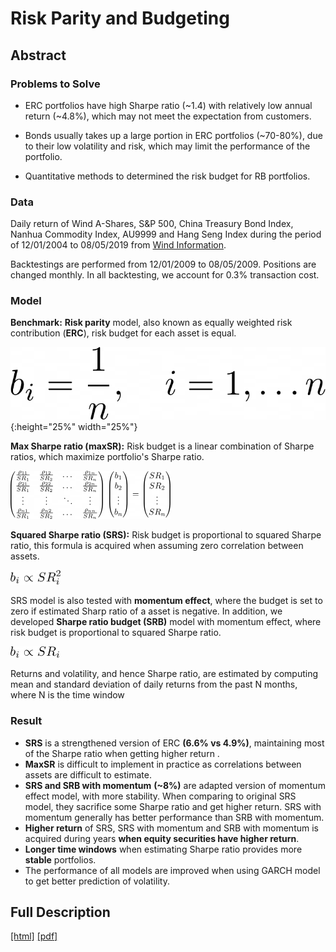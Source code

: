 # Risk Parity and Budgeting
## Abstract

### Problems to Solve

* ERC portfolios have high Sharpe ratio (~1.4) with relatively low annual return (~4.8%), which may not meet the expectation from customers.

* Bonds usually takes up a large portion in ERC portfolios (~70-80%), due to their low volatility and risk, which may limit the performance of the portfolio.

* Quantitative methods to determined the risk budget for RB portfolios.



### Data

Daily return of Wind A-Shares, S&P 500, China Treasury Bond Index, Nanhua Commodity Index, AU9999 and Hang Seng Index during the period of 12/01/2004 to 08/05/2019 from [Wind Information](https://www.wind.com.cn/en/default.html). 

Backtestings are performed from 12/01/2009 to 08/05/2009. Positions are changed monthly. In all backtesting, we account for 0.3% transaction cost.



### Model

**Benchmark:** **Risk parity** model, also known as equally weighted risk contribution (**ERC**), risk budget for each asset is equal.

![](fc1.png){:height="25%" width="25%"}



**Max Sharpe ratio (maxSR):** Risk budget is a linear combination of Sharpe ratios, which maximize portfolio's Sharpe ratio.

<img src="fc2.png" style="zoom:25%;" />



**Squared Sharpe ratio (SRS):** Risk budget is proportional to squared Sharpe ratio, this formula is acquired when assuming zero correlation between assets.

<img src="fc3.png" style="zoom:25%;" />



SRS model is also tested with **momentum effect**, where the budget is set to zero if estimated Sharp ratio of a asset is negative. In addition, we developed **Sharpe ratio budget (SRB)** model with momentum effect, where risk budget is proportional to squared Sharpe ratio.

<img src="fc4.png" style="zoom:25%;" />



Returns and volatility, and hence Sharpe ratio, are estimated by computing mean and standard deviation of daily returns from the past N months, where N is the time window



### Result

* **SRS** is a strengthened version of ERC **(6.6% vs 4.9%)**, maintaining most of the Sharpe ratio when getting higher return .
* **MaxSR** is difficult to implement in practice as correlations between assets are difficult to estimate.
* **SRS and SRB with momentum** **(~8%)** are adapted version of momentum effect model, with more stability.  When comparing to original SRS model, they sacrifice some Sharpe ratio and get higher return. SRS with momentum generally has better performance than SRB with momentum.
* **Higher return** of SRS, SRS with momentum and SRB with momentum is acquired during years **when equity securities have higher return**.
* **Longer time windows** when estimating Sharpe ratio provides more **stable** portfolios.
* The performance of all models are improved when using GARCH model to get better prediction of volatility.



## Full Description

[[html]](https://htmlpreview.github.io/?https://github.com/y-yang42/ERC_RB/blob/master/Summary/Risk%20Parity%20and%20Risk%20Budgeting.html)	[[pdf]](./Summary/Risk%20Parity%20and%20Risk%20Budgeting.pdf)
